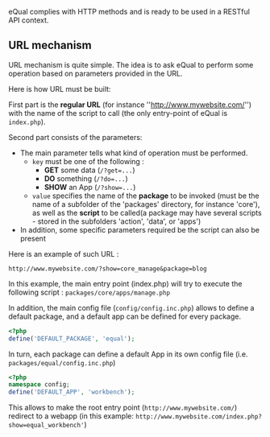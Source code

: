 eQual complies with HTTP methods and is ready to be used in a RESTful API context.





## URL mechanism 

URL mechanism is quite simple. The idea is to ask eQual to perform some operation based on parameters provided in the URL.

Here is how URL must be built: 

First part is the **regular URL** (for instance ''http://www.mywebsite.com/'') with the name of the script to call (the only entry-point of eQual is `index.php`).

Second part consists of the parameters:  

* The main parameter tells what kind of operation must be performed. 
    * `key` must be one of the following : 
        * **GET** some data (`/?get=...`)
        * **DO** something (`/?do=...`)
        * **SHOW** an App (`/?show=...`)
    * `value` specifies the name of the **package** to be invoked (must be the name of a subfolder of the 'packages' directory, for instance 'core'), as well as the **script** to be called(a package may have several scripts - stored in the subfolders 'action', 'data', or 'apps')
* In addition, some specific parameters required be the script can also be present



Here is an example of such URL :  
``` 
http://www.mywebsite.com/?show=core_manage&package=blog
```

In this example, the main entry point (index.php) will try to execute the following script : `packages/core/apps/manage.php`  



In addition, the main config file (`config/config.inc.php`) allows to define a default package, and a default app can be defined for every package.  


```php
<?php
define('DEFAULT_PACKAGE', 'equal');
```

In turn, each package can define a default App in its own config file (i.e. `packages/equal/config.inc.php`)
```php
<?php
namespace config;
define('DEFAULT_APP', 'workbench');
```

This allows to make the root entry point  (`http://www.mywebsite.com/`) redirect to a webapp (in this example:  `http://www.mywebsite.com/index.php?show=equal_workbench'`)

